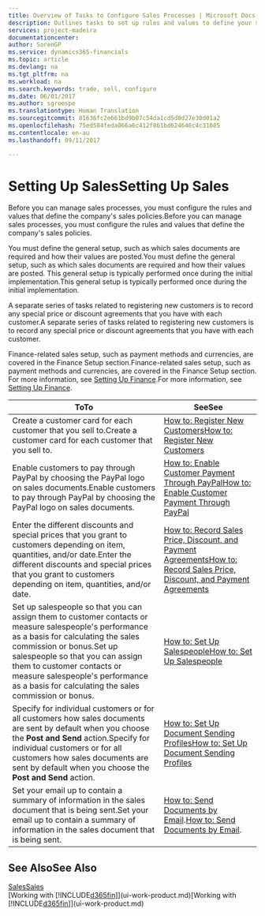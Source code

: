 ```yaml
---
title: Overview of Tasks to Configure Sales Processes | Microsoft Docs
description: Outlines tasks to set up rules and values to define your sales policies and processes.
services: project-madeira
documentationcenter: 
author: SorenGP
ms.service: dynamics365-financials
ms.topic: article
ms.devlang: na
ms.tgt_pltfrm: na
ms.workload: na
ms.search.keywords: trade, sell, configure
ms.date: 06/01/2017
ms.author: sgroespe
ms.translationtype: Human Translation
ms.sourcegitcommit: 81636fc2e661bd9b07c54da1cd5d0d27e30d01a2
ms.openlocfilehash: 75ed584feda066a6c412f861bd624646c4c31085
ms.contentlocale: en-au
ms.lasthandoff: 09/11/2017

---
```

# <a name="setting-up-sales"></a><span data-ttu-id="27589-103">Setting Up Sales</span><span class="sxs-lookup"><span data-stu-id="27589-103">Setting Up Sales</span></span>
<span data-ttu-id="27589-104">Before you can manage sales processes, you must configure the rules and values that define the company's sales policies.</span><span class="sxs-lookup"><span data-stu-id="27589-104">Before you can manage sales processes, you must configure the rules and values that define the company's sales policies.</span></span>

<span data-ttu-id="27589-105">You must define the general setup, such as which sales documents are required and how their values are posted.</span><span class="sxs-lookup"><span data-stu-id="27589-105">You must define the general setup, such as which sales documents are required and how their values are posted.</span></span> <span data-ttu-id="27589-106">This general setup is typically performed once during the initial implementation.</span><span class="sxs-lookup"><span data-stu-id="27589-106">This general setup is typically performed once during the initial implementation.</span></span>

<span data-ttu-id="27589-107">A separate series of tasks related to registering new customers is to record any special price or discount agreements that you have with each customer.</span><span class="sxs-lookup"><span data-stu-id="27589-107">A separate series of tasks related to registering new customers is to record any special price or discount agreements that you have with each customer.</span></span>

<span data-ttu-id="27589-108">Finance-related sales setup, such as payment methods and currencies, are covered in the Finance Setup section.</span><span class="sxs-lookup"><span data-stu-id="27589-108">Finance-related sales setup, such as payment methods and currencies, are covered in the Finance Setup section.</span></span> <span data-ttu-id="27589-109">For more information, see [Setting Up Finance](finance-setup-finance.md).</span><span class="sxs-lookup"><span data-stu-id="27589-109">For more information, see [Setting Up Finance](finance-setup-finance.md).</span></span>

| <span data-ttu-id="27589-110">To</span><span class="sxs-lookup"><span data-stu-id="27589-110">To</span></span> | <span data-ttu-id="27589-111">See</span><span class="sxs-lookup"><span data-stu-id="27589-111">See</span></span> |
| --- | --- |
| <span data-ttu-id="27589-112">Create a customer card for each customer that you sell to.</span><span class="sxs-lookup"><span data-stu-id="27589-112">Create a customer card for each customer that you sell to.</span></span> |[<span data-ttu-id="27589-113">How to: Register New Customers</span><span class="sxs-lookup"><span data-stu-id="27589-113">How to: Register New Customers</span></span>](sales-how-register-new-customers.md) |
| <span data-ttu-id="27589-114">Enable customers to pay through PayPal by choosing the PayPal logo on sales documents.</span><span class="sxs-lookup"><span data-stu-id="27589-114">Enable customers to pay through PayPal by choosing the PayPal logo on sales documents.</span></span> |[<span data-ttu-id="27589-115">How to: Enable Customer Payment Through PayPal</span><span class="sxs-lookup"><span data-stu-id="27589-115">How to: Enable Customer Payment Through PayPal</span></span>](sales-how-enable-payment-service-extensions.md) |
| <span data-ttu-id="27589-116">Enter the different discounts and special prices that you grant to customers depending on item, quantities, and/or date.</span><span class="sxs-lookup"><span data-stu-id="27589-116">Enter the different discounts and special prices that you grant to customers depending on item, quantities, and/or date.</span></span> |[<span data-ttu-id="27589-117">How to: Record Sales Price, Discount, and Payment Agreements</span><span class="sxs-lookup"><span data-stu-id="27589-117">How to: Record Sales Price, Discount, and Payment Agreements</span></span>](sales-how-record-sales-price-discount-payment-agreements.md) |
| <span data-ttu-id="27589-118">Set up salespeople so that you can assign them to customer contacts or measure salespeople's performance as a basis for calculating the sales commission or bonus.</span><span class="sxs-lookup"><span data-stu-id="27589-118">Set up salespeople so that you can assign them to customer contacts or measure salespeople's performance as a basis for calculating the sales commission or bonus.</span></span> |[<span data-ttu-id="27589-119">How to: Set Up Salespeople</span><span class="sxs-lookup"><span data-stu-id="27589-119">How to: Set Up Salespeople</span></span>](sales-how-setup-salespeople.md) |
| <span data-ttu-id="27589-120">Specify for individual customers or for all customers how sales documents are sent by default when you choose the **Post and Send** action.</span><span class="sxs-lookup"><span data-stu-id="27589-120">Specify for individual customers or for all customers how sales documents are sent by default when you choose the **Post and Send** action.</span></span> |[<span data-ttu-id="27589-121">How to: Set Up Document Sending Profiles</span><span class="sxs-lookup"><span data-stu-id="27589-121">How to: Set Up Document Sending Profiles</span></span>](sales-how-setup-document-send-profiles.md) |
| <span data-ttu-id="27589-122">Set your email up to contain a summary of information in the sales document that is being sent.</span><span class="sxs-lookup"><span data-stu-id="27589-122">Set your email up to contain a summary of information in the sales document that is being sent.</span></span> |<span data-ttu-id="27589-123">[How to: Send Documents by Email](ui-how-send-documents-email.md).</span><span class="sxs-lookup"><span data-stu-id="27589-123">[How to: Send Documents by Email](ui-how-send-documents-email.md).</span></span> |

## <a name="see-also"></a><span data-ttu-id="27589-124">See Also</span><span class="sxs-lookup"><span data-stu-id="27589-124">See Also</span></span>
[<span data-ttu-id="27589-125">Sales</span><span class="sxs-lookup"><span data-stu-id="27589-125">Sales</span></span>](sales-manage-sales.md)  
<span data-ttu-id="27589-126">[Working with [!INCLUDE[d365fin](includes/d365fin_md.md)]](ui-work-product.md)</span><span class="sxs-lookup"><span data-stu-id="27589-126">[Working with [!INCLUDE[d365fin](includes/d365fin_md.md)]](ui-work-product.md)</span></span>

